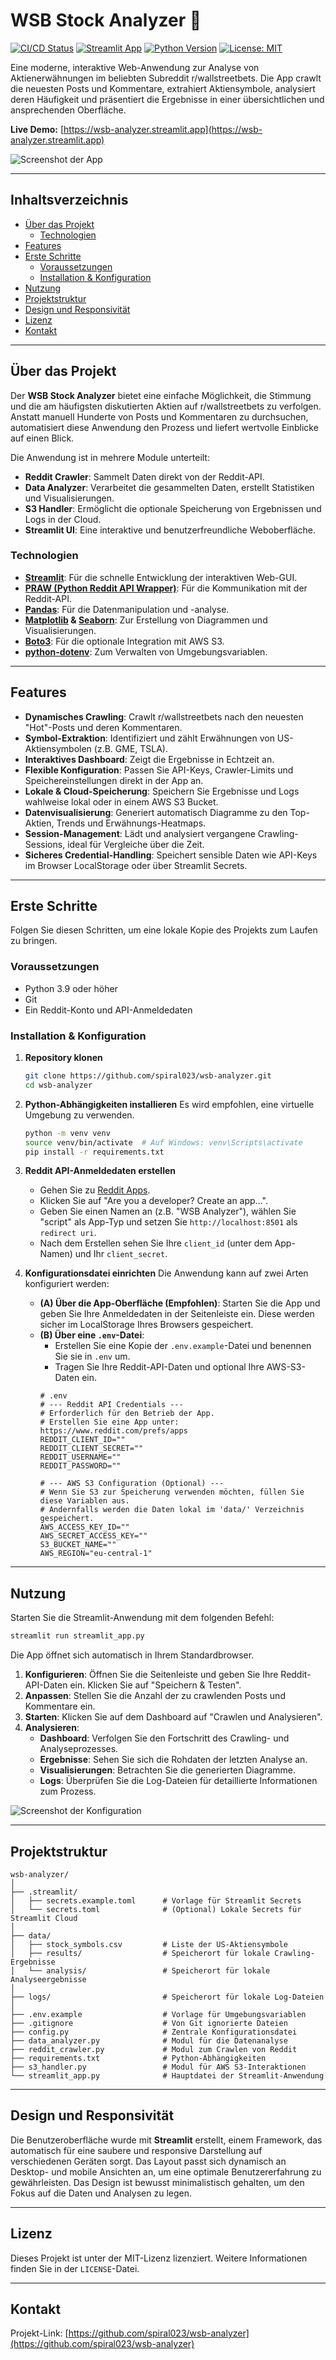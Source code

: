 # WSB Stock Analyzer 🚀

[![CI/CD Status](https://img.shields.io/badge/CI%2FCD-passing-brightgreen)](https://github.com/spiral023/wsb-analyzer)
[![Streamlit App](https://static.streamlit.io/badges/streamlit_badge_black_white.svg)](https://wsb-analyzer.streamlit.app)
[![Python Version](https://img.shields.io/badge/python-3.9%2B-blue)](https://www.python.org/downloads/)
[![License: MIT](https://img.shields.io/badge/License-MIT-yellow.svg)](https://opensource.org/licenses/MIT)

Eine moderne, interaktive Web-Anwendung zur Analyse von Aktienerwähnungen im beliebten Subreddit r/wallstreetbets. Die App crawlt die neuesten Posts und Kommentare, extrahiert Aktiensymbole, analysiert deren Häufigkeit und präsentiert die Ergebnisse in einer übersichtlichen und ansprechenden Oberfläche.

**Live Demo:** [https://wsb-analyzer.streamlit.app](https://wsb-analyzer.streamlit.app)

![Screenshot der App](https://via.placeholder.com/800x400.png?text=WSB+Analyzer+Dashboard)

---

## Inhaltsverzeichnis

- [Über das Projekt](#über-das-projekt)
  - [Technologien](#technologien)
- [Features](#features)
- [Erste Schritte](#erste-schritte)
  - [Voraussetzungen](#voraussetzungen)
  - [Installation & Konfiguration](#installation--konfiguration)
- [Nutzung](#nutzung)
- [Projektstruktur](#projektstruktur)
- [Design und Responsivität](#design-und-responsivität)
- [Lizenz](#lizenz)
- [Kontakt](#kontakt)

---

## Über das Projekt

Der **WSB Stock Analyzer** bietet eine einfache Möglichkeit, die Stimmung und die am häufigsten diskutierten Aktien auf r/wallstreetbets zu verfolgen. Anstatt manuell Hunderte von Posts und Kommentaren zu durchsuchen, automatisiert diese Anwendung den Prozess und liefert wertvolle Einblicke auf einen Blick.

Die Anwendung ist in mehrere Module unterteilt:
- **Reddit Crawler**: Sammelt Daten direkt von der Reddit-API.
- **Data Analyzer**: Verarbeitet die gesammelten Daten, erstellt Statistiken und Visualisierungen.
- **S3 Handler**: Ermöglicht die optionale Speicherung von Ergebnissen und Logs in der Cloud.
- **Streamlit UI**: Eine interaktive und benutzerfreundliche Weboberfläche.

### Technologien

- **[Streamlit](https://streamlit.io/)**: Für die schnelle Entwicklung der interaktiven Web-GUI.
- **[PRAW (Python Reddit API Wrapper)](https://praw.readthedocs.io/en/latest/)**: Für die Kommunikation mit der Reddit-API.
- **[Pandas](https://pandas.pydata.org/)**: Für die Datenmanipulation und -analyse.
- **[Matplotlib](https://matplotlib.org/) & [Seaborn](https://seaborn.pydata.org/)**: Zur Erstellung von Diagrammen und Visualisierungen.
- **[Boto3](https://boto3.amazonaws.com/v1/documentation/api/latest/index.html)**: Für die optionale Integration mit AWS S3.
- **[python-dotenv](https://github.com/theskumar/python-dotenv)**: Zum Verwalten von Umgebungsvariablen.

---

## Features

- **Dynamisches Crawling**: Crawlt r/wallstreetbets nach den neuesten "Hot"-Posts und deren Kommentaren.
- **Symbol-Extraktion**: Identifiziert und zählt Erwähnungen von US-Aktiensymbolen (z.B. GME, TSLA).
- **Interaktives Dashboard**: Zeigt die Ergebnisse in Echtzeit an.
- **Flexible Konfiguration**: Passen Sie API-Keys, Crawler-Limits und Speichereinstellungen direkt in der App an.
- **Lokale & Cloud-Speicherung**: Speichern Sie Ergebnisse und Logs wahlweise lokal oder in einem AWS S3 Bucket.
- **Datenvisualisierung**: Generiert automatisch Diagramme zu den Top-Aktien, Trends und Erwähnungs-Heatmaps.
- **Session-Management**: Lädt und analysiert vergangene Crawling-Sessions, ideal für Vergleiche über die Zeit.
- **Sicheres Credential-Handling**: Speichert sensible Daten wie API-Keys im Browser LocalStorage oder über Streamlit Secrets.

---

## Erste Schritte

Folgen Sie diesen Schritten, um eine lokale Kopie des Projekts zum Laufen zu bringen.

### Voraussetzungen

- Python 3.9 oder höher
- Git
- Ein Reddit-Konto und API-Anmeldedaten

### Installation & Konfiguration

1.  **Repository klonen**
    ```sh
    git clone https://github.com/spiral023/wsb-analyzer.git
    cd wsb-analyzer
    ```

2.  **Python-Abhängigkeiten installieren**
    Es wird empfohlen, eine virtuelle Umgebung zu verwenden.
    ```sh
    python -m venv venv
    source venv/bin/activate  # Auf Windows: venv\Scripts\activate
    pip install -r requirements.txt
    ```

3.  **Reddit API-Anmeldedaten erstellen**
    - Gehen Sie zu [Reddit Apps](https://www.reddit.com/prefs/apps).
    - Klicken Sie auf "Are you a developer? Create an app...".
    - Geben Sie einen Namen an (z.B. "WSB Analyzer"), wählen Sie "script" als App-Typ und setzen Sie `http://localhost:8501` als `redirect uri`.
    - Nach dem Erstellen sehen Sie Ihre `client_id` (unter dem App-Namen) und Ihr `client_secret`.

4.  **Konfigurationsdatei einrichten**
    Die Anwendung kann auf zwei Arten konfiguriert werden:
    - **(A) Über die App-Oberfläche (Empfohlen)**: Starten Sie die App und geben Sie Ihre Anmeldedaten in der Seitenleiste ein. Diese werden sicher im LocalStorage Ihres Browsers gespeichert.
    - **(B) Über eine `.env`-Datei**:
        - Erstellen Sie eine Kopie der `.env.example`-Datei und benennen Sie sie in `.env` um.
        - Tragen Sie Ihre Reddit-API-Daten und optional Ihre AWS-S3-Daten ein.
        ```
        # .env
        # --- Reddit API Credentials ---
        # Erforderlich für den Betrieb der App.
        # Erstellen Sie eine App unter: https://www.reddit.com/prefs/apps
        REDDIT_CLIENT_ID=""
        REDDIT_CLIENT_SECRET=""
        REDDIT_USERNAME=""
        REDDIT_PASSWORD=""

        # --- AWS S3 Configuration (Optional) ---
        # Wenn Sie S3 zur Speicherung verwenden möchten, füllen Sie diese Variablen aus.
        # Andernfalls werden die Daten lokal im 'data/' Verzeichnis gespeichert.
        AWS_ACCESS_KEY_ID=""
        AWS_SECRET_ACCESS_KEY=""
        S3_BUCKET_NAME=""
        AWS_REGION="eu-central-1"

        ```

---

## Nutzung

Starten Sie die Streamlit-Anwendung mit dem folgenden Befehl:

```sh
streamlit run streamlit_app.py
```

Die App öffnet sich automatisch in Ihrem Standardbrowser.

1.  **Konfigurieren**: Öffnen Sie die Seitenleiste und geben Sie Ihre Reddit-API-Daten ein. Klicken Sie auf "Speichern & Testen".
2.  **Anpassen**: Stellen Sie die Anzahl der zu crawlenden Posts und Kommentare ein.
3.  **Starten**: Klicken Sie auf dem Dashboard auf "Crawlen und Analysieren".
4.  **Analysieren**:
    - **Dashboard**: Verfolgen Sie den Fortschritt des Crawling- und Analyseprozesses.
    - **Ergebnisse**: Sehen Sie sich die Rohdaten der letzten Analyse an.
    - **Visualisierungen**: Betrachten Sie die generierten Diagramme.
    - **Logs**: Überprüfen Sie die Log-Dateien für detaillierte Informationen zum Prozess.

![Screenshot der Konfiguration](https://via.placeholder.com/800x300.png?text=Konfiguration+in+der+Seitenleiste)

---

## Projektstruktur

```
wsb-analyzer/
│
├── .streamlit/
│   ├── secrets.example.toml      # Vorlage für Streamlit Secrets
│   └── secrets.toml              # (Optional) Lokale Secrets für Streamlit Cloud
│
├── data/
│   ├── stock_symbols.csv         # Liste der US-Aktiensymbole
│   ├── results/                  # Speicherort für lokale Crawling-Ergebnisse
│   └── analysis/                 # Speicherort für lokale Analyseergebnisse
│
├── logs/                         # Speicherort für lokale Log-Dateien
│
├── .env.example                  # Vorlage für Umgebungsvariablen
├── .gitignore                    # Von Git ignorierte Dateien
├── config.py                     # Zentrale Konfigurationsdatei
├── data_analyzer.py              # Modul für die Datenanalyse
├── reddit_crawler.py             # Modul zum Crawlen von Reddit
├── requirements.txt              # Python-Abhängigkeiten
├── s3_handler.py                 # Modul für AWS S3-Interaktionen
└── streamlit_app.py              # Hauptdatei der Streamlit-Anwendung
```

---

## Design und Responsivität

Die Benutzeroberfläche wurde mit **Streamlit** erstellt, einem Framework, das automatisch für eine saubere und responsive Darstellung auf verschiedenen Geräten sorgt. Das Layout passt sich dynamisch an Desktop- und mobile Ansichten an, um eine optimale Benutzererfahrung zu gewährleisten. Das Design ist bewusst minimalistisch gehalten, um den Fokus auf die Daten und Analysen zu legen.

---

## Lizenz

Dieses Projekt ist unter der MIT-Lizenz lizenziert. Weitere Informationen finden Sie in der `LICENSE`-Datei.

---

## Kontakt

Projekt-Link: [https://github.com/spiral023/wsb-analyzer](https://github.com/spiral023/wsb-analyzer)
